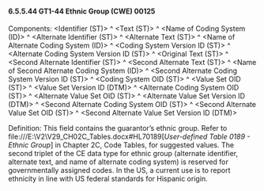#### 6.5.5.44 GT1-44 Ethnic Group (CWE) 00125

Components: &lt;Identifier (ST)> ^ &lt;Text (ST)> ^ &lt;Name of Coding System (ID)> ^ &lt;Alternate Identifier (ST)> ^ &lt;Alternate Text (ST)> ^ &lt;Name of Alternate Coding System (ID)> ^ &lt;Coding System Version ID (ST)> ^ &lt;Alternate Coding System Version ID (ST)> ^ &lt;Original Text (ST)> ^ &lt;Second Alternate Identifier (ST)> ^ &lt;Second Alternate Text (ST)> ^ &lt;Name of Second Alternate Coding System (ID)> ^ &lt;Second Alternate Coding System Version ID (ST)> ^ &lt;Coding System OID (ST)> ^ &lt;Value Set OID (ST)> ^ &lt;Value Set Version ID (DTM)> ^ &lt;Alternate Coding System OID (ST)> ^ &lt;Alternate Value Set OID (ST)> ^ &lt;Alternate Value Set Version ID (DTM)> ^ &lt;Second Alternate Coding System OID (ST)> ^ &lt;Second Alternate Value Set OID (ST)> ^ &lt;Second Alternate Value Set Version ID (DTM)>

Definition: This field contains the guarantor’s ethnic group. Refer to file:///E:\V2\V29_CH02C_Tables.docx#HL70189[_User-defined Table 0189 - Ethnic Group_] in Chapter 2C, Code Tables, for suggested values. The second triplet of the CE data type for ethnic group (alternate identifier, alternate text, and name of alternate coding system) is reserved for governmentally assigned codes. In the US, a current use is to report ethnicity in line with US federal standards for Hispanic origin.
